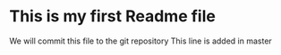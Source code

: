 # This is my first Readme file
We will commit this file to the git repository
This line is added in master